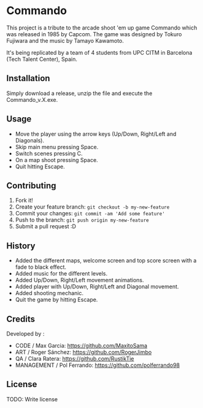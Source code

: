 # Commando

This project is a tribute to the arcade shoot 'em up game Commando which was released in 1985 by Capcom. The game was designed by Tokuro Fujiwara and the music by Tamayo Kawamoto.

It's being replicated by a team of 4 students from UPC CITM in Barcelona (Tech Talent Center), Spain. 

## Installation

Simply download a release, unzip the file and execute the Commando_v.X.exe.

## Usage

- Move the player using the arrow keys (Up/Down, Right/Left and Diagonals).
- Skip main menu pressing Space. 
- Switch scenes pressing C.
- On a map shoot pressing Space. 
- Quit hitting Escape.

## Contributing

1. Fork it!
2. Create your feature branch: `git checkout -b my-new-feature`
3. Commit your changes: `git commit -am 'Add some feature'`
4. Push to the branch: `git push origin my-new-feature`
5. Submit a pull request :D

## History

- Added the different maps, welcome screen and top score screen with a fade to black effect.
- Added music for the different levels.
- Added Up/Down, Right/Left movement animations. 
- Added player with Up/Down, Right/Left and Diagonal movement. 
- Added shooting mechanic.
- Quit the game by hitting Escape.

## Credits

Developed by :

- CODE / Max Garcia: https://github.com/MaxitoSama
- ART / Roger Sánchez: https://github.com/RogerJimbo
- QA / Clara Ratera: https://github.com/RustikTie
- MANAGEMENT / Pol Ferrando: https://github.com/polferrando98

## License

TODO: Write license
